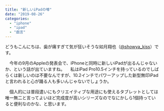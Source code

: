 ```yaml
---
title: "新しいiPadの噂"
date: "2019-08-26"
categories: 
  - "iphone"
  - "ipad"
  - "戯言"
---
```


どうもこんにちは、歯が痛すぎて気が狂いそうな如月翔也（[@showya\_kiss](http://twitter.com/showya_kiss)）です。

　今年の9月のAppleの発表会で、iPhoneと同時に新しいiPadが出るんじゃないか、という話が出ていますね。 　私はiPad Pro10.5インチを持っているのでしばらくは新しいのは不要なんですが、10.2インチでパワーアップした新型無印iPadと言われると心が踊る人も多いんじゃないでしょうか。

　個人的には普段遣いにもクリエイティブな用途にも使えるタブレットとしては唯一無二と言ってよいほど完成度が高いシリーズなのでなにかしら1個持っていると便利なのかな、と思います。
